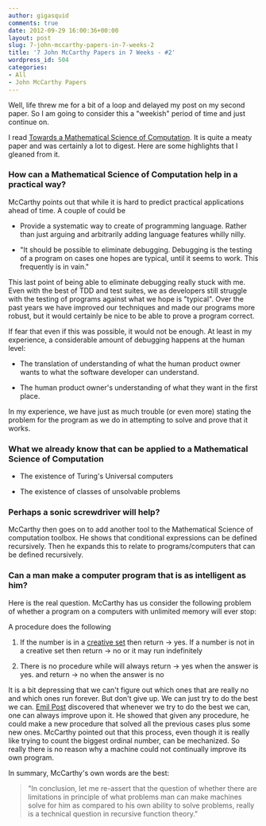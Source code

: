 ```yaml
---
author: gigasquid
comments: true
date: 2012-09-29 16:00:36+00:00
layout: post
slug: 7-john-mccarthy-papers-in-7-weeks-2
title: '7 John McCarthy Papers in 7 Weeks - #2'
wordpress_id: 504
categories:
- All
- John McCarthy Papers
---
```


Well, life threw me for a bit of a loop and delayed my post on my second paper. So I am going to consider this a "weekish" period of time and just continue on.

I read [ Towards a Mathematical Science of Computation](http://web.archive.org/web/20131014084908/http://www-formal.stanford.edu/jmc/towards/towards.html).  It is quite a meaty paper and was certainly a lot to digest.  Here are some highlights that I gleaned from it.



### How can a Mathematical Science of Computation help in a practical way?


McCarthy points out that while it is hard to predict practical applications ahead of time.  A couple of could be




  * Provide a systematic way to create of programming language.  Rather than just arguing and arbitrarily adding language features whilly nilly.

  * "It should be possible to eliminate debugging.  Debugging is the testing of a program on cases one hopes are typical, until it seems to work.  This frequently is in vain."


This last point of being able to eliminate debugging really stuck with me.  Even with the best of TDD and test suites, we as developers still struggle with the testing of programs against what we hope is "typical".  Over the past years we have improved our techniques and made our programs more robust, but it would certainly be nice to be able to prove a program correct.

If fear that even if this was possible, it would not be enough. At least in my experience, a considerable amount of debugging happens at the human level:


  * The translation of understanding of what the human product owner wants to what the software developer can understand.

  * The human product owner's understanding of what they want in the first place.


In my experience, we have just as much trouble (or even more) stating the problem for the program as we do in attempting to solve and prove that it works.

 

###  What we already know that can be applied to a Mathematical Science of Computation 







  * The existence of Turing's Universal computers

  * The existence of classes of unsolvable problems




### Perhaps a sonic screwdriver will help?


McCarthy then goes on to add another tool to the Mathematical Science of computation toolbox. He shows that conditional expressions can be defined recursively.  Then he expands this to relate to programs/computers that can be defined recursively.



### Can a man make a computer program that is as intelligent as him?


Here is the real question.  McCarthy has us consider the following problem of whether a program on a computers with unlimited memory will ever stop:

A procedure does the following




  1. If the number is in a [creative set](http://en.wikipedia.org/wiki/Creative_and_productive_sets) then return -> yes.
If a number is not in a creative set then return -> no
or it may run indefinitely

  2. There is no procedure while will always return -> yes when the answer is yes.  and return -> no when the answer is no


It is a bit depressing that we can't figure out which ones that are really no and which ones run forever.  But don't give up.  We can just try to do the best we can.  [Emil Post](http://en.wikipedia.org/wiki/Emil_Leon_Post) discovered that whenever we try to do the best we can, one can always improve upon it.  He showed that given any procedure, he could make a new procedure that solved all the previous cases plus some new ones. McCarthy pointed out that this process, even though it is really like trying to count the biggest ordinal number, can be mechanized.  So really there is no reason why a machine could not continually improve its own program.

In summary, McCarthy's own words are the best:




> "In conclusion, let me re-assert that the question of whether there are limitations in principle of what problems man can make machines solve for him as compared to his own ability to solve problems, really is a technical question in recursive function theory."








 
